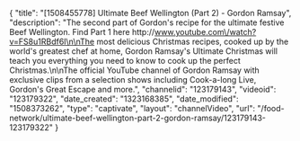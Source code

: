 {
    "title": "[1508455778] Ultimate Beef Wellington (Part 2) - Gordon Ramsay",
    "description": "The second part of Gordon's recipe for the ultimate festive Beef Wellington. Find Part 1 here http:\/\/www.youtube.com\/watch?v=FS8u1RBdf6I\n\nThe most delicious Christmas recipes, cooked up by the world's greatest chef at home, Gordon Ramsay's Ultimate Christmas will teach you everything you need to know to cook up the perfect Christmas.\n\nThe official YouTube channel of Gordon Ramsay with exclusive clips from a selection shows including Cook-a-long Live, Gordon's Great Escape and more.",
    "channelid": "123179143",
    "videoid": "123179322",
    "date_created": "1323168385",
    "date_modified": "1508373262",
    "type": "captivate",
    "layout": "channelVideo",
    "url": "\/food-network\/ultimate-beef-wellington-part-2-gordon-ramsay\/123179143-123179322"
}